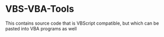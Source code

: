 # VBS-VBA-Tools
This contains source code that is VBScript compatible, but which can be pasted into VBA programs as well
